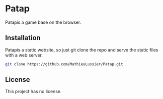 # Patap

Patapis a game base on the browser.

## Installation

Patapis a static website, so just git clone the repo and serve the static files with a web server.

```bash
git clone https://github.com/MathieuLussier/Patap.git
```

## License
This project has no license.